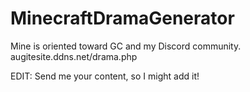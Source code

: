 # MinecraftDramaGenerator
Mine is oriented toward GC and my Discord community. augitesite.ddns.net/drama.php

EDIT: Send me your content, so I might add it!
